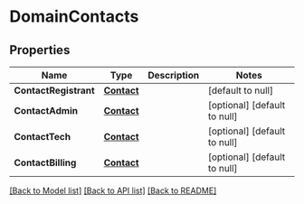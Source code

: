 # DomainContacts

## Properties
Name | Type | Description | Notes
------------ | ------------- | ------------- | -------------
**ContactRegistrant** | [**Contact**](Contact.md) |  | [default to null]
**ContactAdmin** | [**Contact**](Contact.md) |  | [optional] [default to null]
**ContactTech** | [**Contact**](Contact.md) |  | [optional] [default to null]
**ContactBilling** | [**Contact**](Contact.md) |  | [optional] [default to null]

[[Back to Model list]](../README.md#documentation-for-models) [[Back to API list]](../README.md#documentation-for-api-endpoints) [[Back to README]](../README.md)


